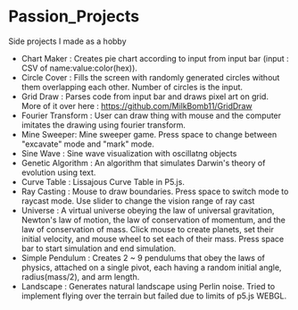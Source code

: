 # Passion_Projects
Side projects I made as a hobby

- Chart Maker : Creates pie chart according to input from input bar (input : CSV of name:value:color(hex)).
- Circle Cover : Fills the screen with randomly generated circles without them overlapping each other. Number of circles is the input.
- Grid Draw : Parses code from input bar and draws pixel art on grid. More of it over here : https://github.com/MilkBomb11/GridDraw
- Fourier Transform : User can draw thing with mouse and the computer imitates the drawing using fourier transform.
- Mine Sweeper: Mine sweeper game. Press space to change between "excavate" mode and "mark" mode.
- Sine Wave : Sine wave visualization with oscillatng objects
- Genetic Algorithm : An algorithm that simulates Darwin's theory of evolution using text.
- Curve Table : Lissajous Curve Table in P5.js.
- Ray Casting : Mouse to draw boundaries. Press space to switch mode to raycast mode. Use slider to change the vision range of ray cast
- Universe : A virtual universe obeying the law of universal gravitation, Newton's law of motion, the law of conservation of momentum, and the law of conservation of mass. Click mouse to create planets, set their initial velocity, and mouse wheel to set each of their mass. Press space bar to start simulation and end simulation.
- Simple Pendulum : Creates 2 ~ 9 pendulums that obey the laws of physics, attached on a single pivot, each having a random initial angle, radius(mass/2), and arm length.
- Landscape : Generates natural landscape using Perlin noise. Tried to implement flying over the terrain but failed due to limits of p5.js WEBGL.

